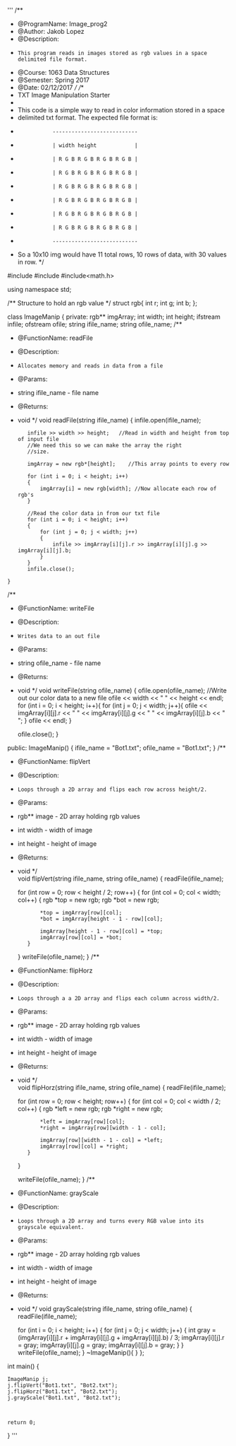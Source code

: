 '''
/**
* @ProgramName: Image_prog2
* @Author: Jakob Lopez
* @Description:
*     This program reads in images stored as rgb values in a space delimited file format.
* @Course: 1063 Data Structures
* @Semester: Spring 2017
* @Date: 02/12/2017
*/
/**
* TXT Image Manipulation Starter
*
* This code is a simple way to read in color information stored in a space
* delimited txt format. The expected file format is:
*                ---------------------------
*                | width height            |
*                | R G B R G B R G B R G B |
*                | R G B R G B R G B R G B |
*                | R G B R G B R G B R G B |
*                | R G B R G B R G B R G B |
*                | R G B R G B R G B R G B |
*                | R G B R G B R G B R G B |
*                ---------------------------
* So a 10x10 img would have 11 total rows, 10 rows of data, with 30 values in row.
*/

#include<iostream>
#include<fstream>
#include<math.h>

using namespace std;

/**
Structure to hold an rgb value
*/
struct rgb{
	int r;
	int g;
	int b;
};

class ImageManip
{
private:
	rgb** imgArray;
	int width;
	int height;
	ifstream infile;
	ofstream ofile;
	string ifile_name;
	string ofile_name;
/**
* @FunctionName: readFile
* @Description:
*     Allocates memory and reads in data from a file
* @Params:
*    string ifile_name - file name
* @Returns:
*    void
*/
	void readFile(string ifile_name)
		{
			infile.open(ifile_name);
			       
			infile >> width >> height;   //Read in width and height from top of input file
			//We need this so we can make the array the right 
			//size.

			imgArray = new rgb*[height];    //This array points to every row

			for (int i = 0; i < height; i++)
			{
				imgArray[i] = new rgb[width]; //Now allocate each row of rgb's
			}

			//Read the color data in from our txt file
			for (int i = 0; i < height; i++)
			{
				for (int j = 0; j < width; j++)
				{
					infile >> imgArray[i][j].r >> imgArray[i][j].g >> imgArray[i][j].b;
				}
			}
			infile.close();
	}
/**
* @FunctionName: writeFile
* @Description:
*     Writes data to an out file
* @Params:
*    string ofile_name - file name
* @Returns:
*    void
*/
	void writeFile(string ofile_name)
	{
		ofile.open(ofile_name);
		//Write out our color data to a new file
		ofile << width << " " << height << endl;
		for (int i = 0; i < height; i++){
			for (int j = 0; j < width; j++){
				ofile << imgArray[i][j].r << " " << imgArray[i][j].g << " " << imgArray[i][j].b << " ";
			}
			ofile << endl;
		}

		
		ofile.close();
	}

public:
	ImageManip()
	{
		ifile_name = "Bot1.txt";
		ofile_name = "Bot1.txt";
	}
/**
* @FunctionName: flipVert
* @Description:
*     Loops through a 2D array and flips each row across height/2.
* @Params:
*    rgb** image - 2D array holding rgb values
*    int width - width of image
*    int height - height of image
* @Returns:
*    void
*/	
	void flipVert(string ifile_name, string ofile_name)
	{
		readFile(ifile_name);
		
		for (int row = 0; row < height / 2; row++)
		{
			for (int col = 0; col < width; col++)
			{
				rgb *top = new rgb;
				rgb *bot = new rgb;

				*top = imgArray[row][col];
				*bot = imgArray[height - 1 - row][col];

				imgArray[height - 1 - row][col] = *top;
				imgArray[row][col] = *bot;
			}
		}
		writeFile(ofile_name);
	}
/**
* @FunctionName: flipHorz
* @Description:
*     Loops through a a 2D array and flips each column across width/2.
* @Params:
*    rgb** image - 2D array holding rgb values
*    int width - width of image
*    int height - height of image
* @Returns:
*    void
*/	
	void flipHorz(string ifile_name, string ofile_name)
	{
		readFile(ifile_name);

		for (int row = 0; row < height; row++)
		{
			for (int col = 0; col < width / 2; col++)
			{
				rgb *left = new rgb;
				rgb *right = new rgb;

				*left = imgArray[row][col];
				*right = imgArray[row][width - 1 - col];

				imgArray[row][width - 1 - col] = *left;
				imgArray[row][col] = *right;
			}
		}

		writeFile(ofile_name);
	}
/**
* @FunctionName: grayScale
* @Description:
*     Loops through a 2D array and turns every RGB value into its grayscale equivalent.
* @Params:
*    rgb** image - 2D array holding rgb values
*    int width - width of image
*    int height - height of image
* @Returns:
*    void
*/
	void grayScale(string ifile_name, string ofile_name)
	{
		readFile(ifile_name);

		for (int i = 0; i < height; i++)
		{
			for (int j = 0; j < width; j++)
			{
				int gray = (imgArray[i][j].r + imgArray[i][j].g + imgArray[i][j].b) / 3;
				imgArray[i][j].r = gray;
				imgArray[i][j].g = gray;
				imgArray[i][j].b = gray;
			}
		}
		writeFile(ofile_name);
	}
	~ImageManip(){
	}
};


int main()
{

	ImageManip j;
	j.flipVert("Bot1.txt", "Bot2.txt");
	j.flipHorz("Bot1.txt", "Bot2.txt");
	j.grayScale("Bot1.txt", "Bot2.txt");



	return 0;
}
'''
